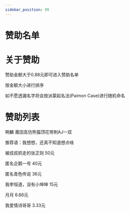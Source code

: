 ```yaml
---
sidebar_position: 99
---
```


# 赞助名单

# 关于赞助

赞助金额大于0.88元即可进入赞助名单

按金额大小进行排序

如不愿透漏名字将会按派蒙起名法(Paimon Case)进行随机命名

# 赞助列表

啊麟 莆田高仿熊猫顶花带刺AJ一双

推荐语：我想想，还真不知道想点啥

被叔叔抓走的张正则 50元

匿名企鹅一号 40元

匿名青色传说 36元

我李恒道，没有小坤坤 15元

月月 6.66元

我爱情诗哥哥 3.33元